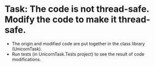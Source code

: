 # Task: The code is not thread-safe. Modify the code to make it thread-safe.
* The origin and modified code are put together in the class library (UnicornTask).
* Run tests (in UnicornTask.Tests project) to see the result of code modifications.

